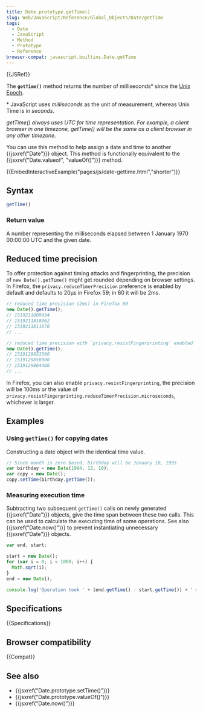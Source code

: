 ```yaml
---
title: Date.prototype.getTime()
slug: Web/JavaScript/Reference/Global_Objects/Date/getTime
tags:
  - Date
  - JavaScript
  - Method
  - Prototype
  - Reference
browser-compat: javascript.builtins.Date.getTime
---
```

{{JSRef}}

The **`getTime()`** method returns the number of milliseconds\* since the
[Unix Epoch](https://en.wikipedia.org/wiki/Unix_time).

\* JavaScript uses _milliseconds_ as the unit of measurement, whereas Unix Time
is in _seconds_.

_getTime() always uses UTC for time representation. For example, a client
browser in one timezone, getTime() will be the same as a client browser in any
other timezone._

You can use this method to help assign a date and time to another
{{jsxref("Date")}} object. This method is functionally equivalent to the
{{jsxref("Date.valueof",
  "valueOf()")}} method.

{{EmbedInteractiveExample("pages/js/date-gettime.html","shorter")}}

## Syntax

```js
getTime()
```

### Return value

A number representing the milliseconds elapsed between 1 January 1970 00:00:00
UTC and the given date.

## Reduced time precision

To offer protection against timing attacks and fingerprinting, the precision of
`new Date().getTime()` might get rounded depending on browser settings. In
Firefox, the `privacy.reduceTimerPrecision` preference is enabled by default and
defaults to 20µs in Firefox 59; in 60 it will be 2ms.

```js
// reduced time precision (2ms) in Firefox 60
new Date().getTime();
// 1519211809934
// 1519211810362
// 1519211811670
// ...

// reduced time precision with `privacy.resistFingerprinting` enabled
new Date().getTime();
// 1519129853500
// 1519129858900
// 1519129864400
// ...
```

In Firefox, you can also enable `privacy.resistFingerprinting`, the precision
will be 100ms or the value of
`privacy.resistFingerprinting.reduceTimerPrecision.microseconds`, whichever is
larger.

## Examples

### Using `getTime()` for copying dates

Constructing a date object with the identical time value.

```js
// Since month is zero based, birthday will be January 10, 1995
var birthday = new Date(1994, 12, 10);
var copy = new Date();
copy.setTime(birthday.getTime());
```

### Measuring execution time

Subtracting two subsequent `getTime()` calls on newly generated
{{jsxref("Date")}} objects, give the time span between these two calls.
This can be used to calculate the executing time of some operations. See also
{{jsxref("Date.now()")}} to prevent instantiating unnecessary
{{jsxref("Date")}} objects.

```js
var end, start;

start = new Date();
for (var i = 0; i < 1000; i++) {
  Math.sqrt(i);
}
end = new Date();

console.log('Operation took ' + (end.getTime() - start.getTime()) + ' msec');
```

## Specifications

{{Specifications}}

## Browser compatibility

{{Compat}}

## See also

- {{jsxref("Date.prototype.setTime()")}}
- {{jsxref("Date.prototype.valueOf()")}}
- {{jsxref("Date.now()")}}

